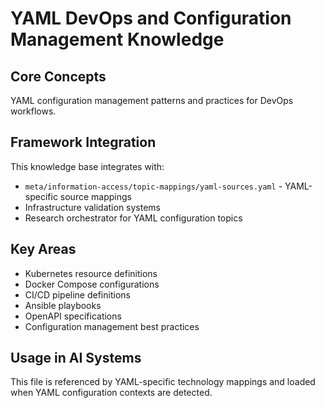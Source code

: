 # YAML DevOps and Configuration Management Knowledge

## Core Concepts

YAML configuration management patterns and practices for DevOps workflows.

## Framework Integration

This knowledge base integrates with:
- `meta/information-access/topic-mappings/yaml-sources.yaml` - YAML-specific source mappings
- Infrastructure validation systems
- Research orchestrator for YAML configuration topics

## Key Areas

- Kubernetes resource definitions
- Docker Compose configurations
- CI/CD pipeline definitions
- Ansible playbooks
- OpenAPI specifications
- Configuration management best practices

## Usage in AI Systems

This file is referenced by YAML-specific technology mappings and loaded when YAML configuration contexts are detected.